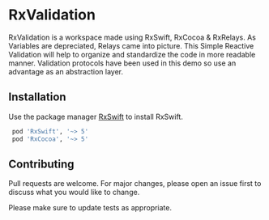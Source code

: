 # RxValidation

RxValidation is a workspace made using RxSwift, RxCocoa & RxRelays. As Variables are depreciated, Relays came into picture. This Simple Reactive Validation will help to organize and standardize the code in more readable manner. Validation protocols have been used in this demo so use an advantage as an abstraction layer.

## Installation

Use the package manager [RxSwift](https://github.com/ReactiveX/RxSwift) to install RxSwift.

```bash
 pod 'RxSwift', '~> 5'
 pod 'RxCocoa', '~> 5'

```

## Contributing
Pull requests are welcome. For major changes, please open an issue first to discuss what you would like to change.

Please make sure to update tests as appropriate.